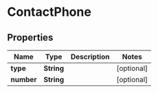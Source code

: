 
# ContactPhone

## Properties
Name | Type | Description | Notes
------------ | ------------- | ------------- | -------------
**type** | **String** |  |  [optional]
**number** | **String** |  |  [optional]



